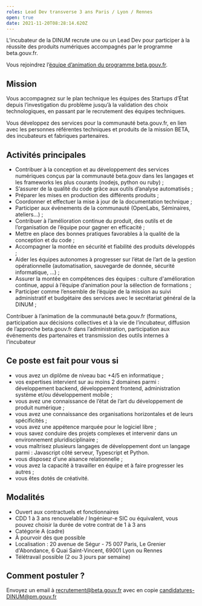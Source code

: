```yaml
---
roles: Lead Dev transverse 3 ans Paris / Lyon / Rennes
open: true
date: 2021-11-20T08:28:14.620Z
---
```

L’incubateur de la DINUM recrute une ou un Lead Dev pour participer à la réussite des produits numériques accompagnés par le programme beta.gouv.fr.

Vous rejoindrez l’[équipe d’animation du programme beta.gouv.fr](https://doc.incubateur.net/communaute/travailler-a-beta-gouv/je-minforme-sur-la-vie-de-la-communaute/equipe-danimation).

## Mission

Vous accompagnez sur le plan technique les équipes des Startups d’État depuis l’investigation du problème jusqu’à la validation des choix technologiques, en passant par le recrutement des équipes techniques. 

[](<>)[](<>)Vous développez des services pour la communauté beta.gouv.fr, en lien avec les personnes référentes techniques et produits de la mission BETA, des incubateurs et fabriques partenaires.

## Activités principales

* Contribuer à la conception et au développement des services numériques conçus par la communauté beta.gouv dans les langages et les frameworks les plus courants (nodejs, python ou ruby) ;
* S’assurer de la qualité du code grâce aux outils d’analyse automatisés ;
* Préparer les mises en production des différents produits ;
* Coordonner et effectuer la mise à jour de la documentation technique ;
* Participer aux événements de la communauté (OpenLabs, Séminaires, ateliers…) ;
* Contribuer à l’amélioration continue du produit, des outils et de l’organisation de l’équipe pour gagner en efficacité ;
* Mettre en place des bonnes pratiques favorables à la qualité de la conception et du code ;
* Accompagner la montée en sécurité et fiabilité des produits développés ;
* Aider les équipes autonomes à progresser sur l’état de l’art de la gestion opérationnelle (automatisation, sauvegarde de donnée, sécurité informatique, …) ;
* Assurer la montée en compétences des équipes : culture d'amélioration continue, appui à l’équipe d’animation pour la sélection de formations ;
* Participer comme l’ensemble de l’équipe de la mission au suivi administratif et budgétaire des services avec le secrétariat général de la DINUM ;

Contribuer à l’animation de la communauté beta.gouv.fr (formations, participation aux décisions collectives et à la vie de l’incubateur, diffusion de l’approche beta.gouv.fr dans l’administration, participation aux événements des partenaires et transmission des outils internes à l’incubateur

## Ce poste est fait pour vous si 

* vous avez un diplôme de niveau bac +4/5 en informatique ;
* vos expertises intervient sur au moins 2 domaines parmi : développement backend, développement frontend, administration système et/ou développement mobile ;
* vous avez une connaissance de l’état de l’art du développement de produit numérique ;
* vous avez une connaissance des organisations horizontales et de leurs spécificités ;
* vous avez une appétence marquée pour le logiciel libre ;
* vous savez conduire des projets complexes et intervenir dans un environnement pluridisciplinaire ;
* vous maîtrisez plusieurs langages de développement dont un langage parmi : Javascript côté serveur, Typescript et Python.
* vous disposez d'une aisance relationnelle ;
* vous avez la capacité à travailler en équipe et à faire progresser les autres ;
* vous êtes dotés de créativité.

## Modalités

* Ouvert aux contractuels et fonctionnaires
* CDD 1 à 3 ans renouvelable / Ingénieur-e SIC ou équivalent, vous pouvez choisir la durée de votre contrat de 1 à 3 ans
* Catégorie A (cadre)
* À pourvoir dès que possible
* Localisation : 20 avenue de Ségur - 75 007 Paris, Le Grenier d'Abondance, 6 Quai Saint-Vincent, 69001 Lyon ou Rennes
* Télétravail possible (2 ou 3 jours par semaine)



## Comment postuler ?

Envoyez un email à recrutement@beta.gouv.fr avec en copie candidatures-DINUM@pm.gouv.fr 
